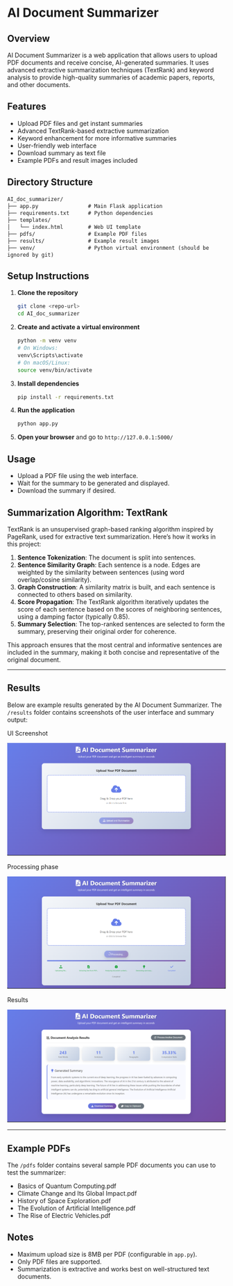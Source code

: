 # AI Document Summarizer

## Overview
AI Document Summarizer is a web application that allows users to upload PDF documents and receive concise, AI-generated summaries. It uses advanced extractive summarization techniques (TextRank) and keyword analysis to provide high-quality summaries of academic papers, reports, and other documents.

## Features
- Upload PDF files and get instant summaries
- Advanced TextRank-based extractive summarization
- Keyword enhancement for more informative summaries
- User-friendly web interface
- Download summary as text file
- Example PDFs and result images included

## Directory Structure
```
AI_doc_summarizer/
├── app.py                # Main Flask application
├── requirements.txt      # Python dependencies
├── templates/
│   └── index.html        # Web UI template
├── pdfs/                 # Example PDF files
├── results/              # Example result images
├── venv/                 # Python virtual environment (should be ignored by git)
```

## Setup Instructions
1. **Clone the repository**
   ```bash
   git clone <repo-url>
   cd AI_doc_summarizer
   ```
2. **Create and activate a virtual environment**
   ```bash
   python -m venv venv
   # On Windows:
   venv\Scripts\activate
   # On macOS/Linux:
   source venv/bin/activate
   ```
3. **Install dependencies**
   ```bash
   pip install -r requirements.txt
   ```
4. **Run the application**
   ```bash
   python app.py
   ```
5. **Open your browser** and go to `http://127.0.0.1:5000/`

## Usage
- Upload a PDF file using the web interface.
- Wait for the summary to be generated and displayed.
- Download the summary if desired.

## Summarization Algorithm: TextRank
TextRank is an unsupervised graph-based ranking algorithm inspired by PageRank, used for extractive text summarization. Here’s how it works in this project:

1. **Sentence Tokenization**: The document is split into sentences.
2. **Sentence Similarity Graph**: Each sentence is a node. Edges are weighted by the similarity between sentences (using word overlap/cosine similarity).
3. **Graph Construction**: A similarity matrix is built, and each sentence is connected to others based on similarity.
4. **Score Propagation**: The TextRank algorithm iteratively updates the score of each sentence based on the scores of neighboring sentences, using a damping factor (typically 0.85).
5. **Summary Selection**: The top-ranked sentences are selected to form the summary, preserving their original order for coherence.

This approach ensures that the most central and informative sentences are included in the summary, making it both concise and representative of the original document.

---

## Results
Below are example results generated by the AI Document Summarizer. The `/results` folder contains screenshots of the user interface and summary output:

UI Screenshot       

 ![UI](results/UI.png)   

Processing phase

 ![Processing](results/processing_phase.png)  

Results

 ![Result](results/result_display.png) 

---

## Example PDFs
The `/pdfs` folder contains several sample PDF documents you can use to test the summarizer:
- Basics of Quantum Computing.pdf
- Climate Change and Its Global Impact.pdf
- History of Space Exploration.pdf
- The Evolution of Artificial Intelligence.pdf
- The Rise of Electric Vehicles.pdf

## Notes
- Maximum upload size is 8MB per PDF (configurable in `app.py`).
- Only PDF files are supported.
- Summarization is extractive and works best on well-structured text documents.
